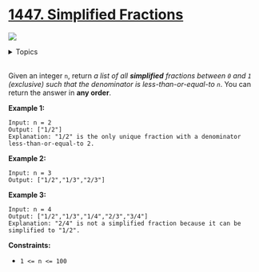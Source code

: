 # [1447. Simplified Fractions](https://leetcode-cn.com/problems/simplified-fractions/)

![](https://img.shields.io/badge/Difficulty-Medium-F8AF40.svg)

<details>
<summary>Topics</summary>

* [`String`](https://leetcode.com/tag/string/)
* [`Math`](https://leetcode.com/tag/math/)

</details>
<br />

Given an integer `n`, return *a list of all **simplified** fractions between `0` and `1` (exclusive) such that the denominator is less-than-or-equal-to `n`*. You can return the answer in **any order**.

**Example 1:**

```
Input: n = 2
Output: ["1/2"]
Explanation: "1/2" is the only unique fraction with a denominator less-than-or-equal-to 2.
```

**Example 2:**

```
Input: n = 3
Output: ["1/2","1/3","2/3"]
```

**Example 3:**

```
Input: n = 4
Output: ["1/2","1/3","1/4","2/3","3/4"]
Explanation: "2/4" is not a simplified fraction because it can be simplified to "1/2".
```

**Constraints:**

 + `1 <= n <= 100`
